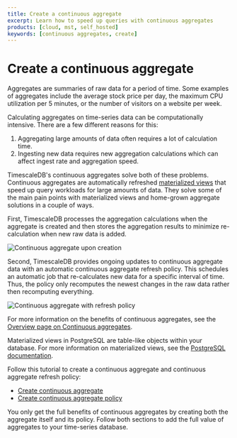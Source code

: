 ```yaml
---
title: Create a continuous aggregate
excerpt: Learn how to speed up queries with continuous aggregates
products: [cloud, mst, self_hosted]
keywords: [continuous aggregates, create]
---
```


# Create a continuous aggregate

Aggregates are summaries of raw data for a period of time. Some examples of
aggregates include the average stock price per day, the maximum CPU utilization
per 5 minutes, or the number of visitors on a website per week.

Calculating aggregates on time-series data can be computationally intensive.
There are a few different reasons for this:

1.  Aggregating large amounts of data often requires a lot of calculation time.
1.  Ingesting new data requires new aggregation calculations which can affect
    ingest rate and aggregation speed.

TimescaleDB's continuous aggregates solve both of these problems. Continuous
aggregates are automatically refreshed [materialized views][material-view] that
speed up query workloads for large amounts of data. They solve some of the main
pain points with materialized views and home-grown aggregate solutions in a
couple of ways.

First, TimescaleDB processes the aggregation calculations when the aggregate is
created
and then stores the aggregation results to minimize re-calculation when new raw data is added.

<img class="main-content__illustration" src="https://s3.amazonaws.com/assets.timescale.com/docs/images/getting-started/continuous-aggregate.jpg" alt="Continuous aggregate upon creation"/>

Second, TimescaleDB provides ongoing updates to continuous aggregate data with
an automatic continuous aggregate refresh policy. This schedules an automatic
job that re-calculates new data for a specific interval of time. Thus, the
policy only recomputes the newest changes in the raw data rather then
recomputing everything.

<img class="main-content__illustration" src="https://s3.amazonaws.com/assets.timescale.com/docs/images/getting-started/continuous-aggregate-policy.jpg" alt="Continuous aggregate with refresh policy"/>

For more information on the benefits of continuous aggregates, see the
[Overview page on Continuous aggregates][cagg-overview].

<Highlight type="note"> Materialized views in PostgreSQL are table-like objects
within your database. For more information on materialized views, see the
[PostgreSQL documentation](https://www.postgresql.org/docs/current/rules-materializedviews.html).
</Highlight>

Follow this tutorial to create a continuous aggregate and continuous aggregate
refresh policy:

*   [Create continuous aggregate][create-cagg-basics]
*   [Create continuous aggregate policy][create-cagg-policy]

You only get the full benefits of continuous aggregates by creating both the
aggregate itself and its policy. Follow both sections to add the full value of
aggregates to your time-series database.

[cagg-overview]: /timescaledb/:currentVersion:/overview/core-concepts/continuous-aggregates/
[create-cagg-basics]: /getting-started/:currentVersion:/create-cagg/create-cagg-basics/
[create-cagg-policy]: /getting-started/:currentVersion:/create-cagg/create-cagg-policy/
[material-view]: https://www.postgresql.org/docs/current/rules-materializedviews.html
